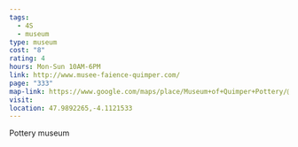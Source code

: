 ```yaml
---
tags:
  - 4S
  - museum
type: museum
cost: "8"
rating: 4
hours: Mon-Sun 10AM-6PM
link: http://www.musee-faience-quimper.com/
page: "333"
map-link: https://www.google.com/maps/place/Museum+of+Quimper+Pottery/@47.9891415,-4.1170209,17z/data=!3m1!4b1!4m6!3m5!1s0x4810d598f0092d4d:0x29cb4069daed4690!8m2!3d47.989138!4d-4.11215!16s%2Fg%2F11c3ymvlks?entry=ttu&g_ep=EgoyMDI0MDkxNi4wIKXMDSoASAFQAw%3D%3D
visit: 
location: 47.9892265,-4.1121533
---
```

Pottery museum